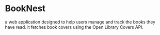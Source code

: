 # BookNest
a web application designed to help users manage and track the books they have read.  it fetches book covers using the Open Library Covers API.
